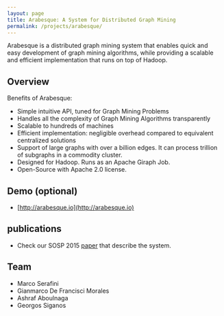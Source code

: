 ```yaml
---
layout: page
title: Arabesque: A System for Distributed Graph Mining
permalink: /projects/arabesque/
---
```



Arabesque is a distributed graph mining system that enables quick and easy development of graph mining algorithms, while providing a scalable and efficient implementation that runs on top of Hadoop.


## Overview
Benefits of Arabesque:
- Simple intuitive API, tuned for Graph Mining Problems
- Handles all the complexity of Graph Mining Algorithms transparently
- Scalable to hundreds of machines
- Efficient implementation: negligible overhead compared to equivalent centralized solutions
- Support of large graphs with over a billion edges. It can process trillion of subgraphs in a commodity cluster.
- Designed for Hadoop. Runs as an Apache Giraph Job.
- Open-Source with Apache 2.0 license.

## Demo (optional)
- [http://arabesque.io](http://arabesque.io)


## publications
- Check our SOSP 2015 [paper](http://sigops.org/sosp/sosp15/current/2015-Monterey/printable/093-teixeira.pdf) that describe the system.


## Team
- Marco Serafini
- Gianmarco De Francisci Morales
- Ashraf Aboulnaga
- Georgos Siganos
